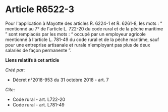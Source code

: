 # Article R6522-3

Pour l'application à Mayotte des articles R. 6224-1 et R. 6261-8, les mots : “ mentionné au 7° de l'article L. 722-20 du code
rural et de la pêche maritime ” sont remplacés par les mots : “ occupé par un employeur agricole mentionné à l'article L.
781-49 du code rural et de la pêche maritime, sauf pour une entreprise artisanale et rurale n'employant pas plus de deux
salariés de façon permanente ”.

**Liens relatifs à cet article**

_Créé par_:

  - Décret n°2018-953 du 31 octobre 2018 - art. 7

_Cite_:

  - Code rural - art. L722-20
  - Code rural - art. L781-49
